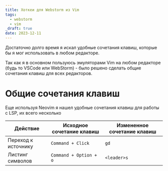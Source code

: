 ```yaml
---
title: Хоткеи для Webstorm из Vim
tags:
  - webstorm
  - vim
_draft: true
date: 2023-12-11
---
```


Достаточно долго время я искал удобные сочетания клавиш, которые бы я мог использовать в любом редакторе.

Так как я в основном пользуюсь эмуляторами Vim на любом редакторе (будь то VSCode или WebStorm) - было решено сделать
общие сочетания клавиш для всех редакторов.

# Общие сочетания клавиш

Еще используя Neovim я нашел удобные сочетания клавиш для работы с LSP, их всего несколько

| Действие            | Исходное сочетание клавиш | Измененное сочетание клавиш |
|---------------------|---------------------------|-----------------------------|
| Переход к источнику | `Command + Click`         | `gd`                        |
| Листинг символов    | `Command + Option + o`    | `<leader>s`                 |
